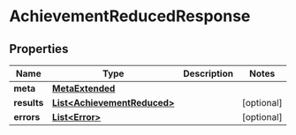 

# AchievementReducedResponse


## Properties

Name | Type | Description | Notes
------------ | ------------- | ------------- | -------------
**meta** | [**MetaExtended**](MetaExtended.md) |  | 
**results** | [**List&lt;AchievementReduced&gt;**](AchievementReduced.md) |  |  [optional]
**errors** | [**List&lt;Error&gt;**](Error.md) |  |  [optional]




